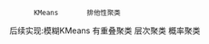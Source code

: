           KMeans       排他性聚类
后续实现:模糊KMeans    有重叠聚类
                       层次聚类
                       概率聚类
       